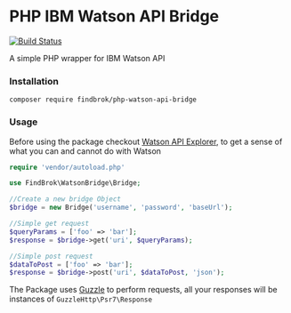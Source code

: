 # PHP IBM Watson API Bridge

[![Build Status](https://travis-ci.org/findbrok/php-watson-api-bridge.svg?branch=master)](https://travis-ci.org/findbrok/php-watson-api-bridge)

A simple PHP wrapper for IBM Watson API

### Installation

```
composer require findbrok/php-watson-api-bridge
```

### Usage

Before using the package checkout [Watson API Explorer](https://watson-api-explorer.mybluemix.net/),
to get a sense of what you can and cannot do with Watson

```php
require 'vendor/autoload.php'

use FindBrok\WatsonBridge\Bridge;

//Create a new bridge Object
$bridge = new Bridge('username', 'password', 'baseUrl');

//Simple get request
$queryParams = ['foo' => 'bar'];
$response = $bridge->get('uri', $queryParams);

//Simple post request
$dataToPost = ['foo' => 'bar'];
$response = $bridge->post('uri', $dataToPost, 'json');
```

The Package uses [Guzzle](http://docs.guzzlephp.org/en/latest/testing.html) to perform requests, 
all your responses will be instances of ```GuzzleHttp\Psr7\Response```

